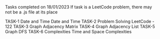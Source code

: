 Tasks completed on 18/01/2023
If task is a LeetCode problem, there may not be a .js file at its place

TASK-1 Date and Time Date and Time
TASK-2 Problem Solving	LeetCode - 122
TASK-3 Graph	Adjacency Matrix
TASK-4 Graph	Adjacency List
TASK-5 Graph	DFS
TASK-6 Complexities	Time and Space Complexities